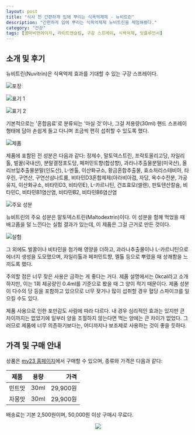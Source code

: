 ```yaml
---
layout: post
title: "식사 전 간편하게 입에 뿌리는 식욕억제제 - 뉴비트린"
description: "간편하게 입에 뿌리는 식욕억제제 뉴비트린을 체험해봤다."
category: "건강"
tags: [콜마비앤에이치, 라이트앤슬림, 구강 스프레이, 식욕억제, 잇플루언서]
---
```


## 소개 및 후기

뉴비트린(Nuvitrin)은 식욕억제 효과를 기대할 수 있는 구강 스프레이다.

![포장](https://lh3.googleusercontent.com/Ehib_Zg0CSNrrwQqV3TvN1TvUopSjMl72mJlRA2C_bcQSd-gsHGgQO0exU580eWwQcMxX1EIyJ56MQ=s560)

![표기 1](https://lh3.googleusercontent.com/8fsipL3XfuMf-YRMgTwYAPbnRli4C1NYKg18Wnlezx0NqP9zW7jWYjpDDwuIUv1ZbXkfOIQbXYOuBQ=s560)

![표기 2](https://lh3.googleusercontent.com/vNIYOHZl6lCOlCwDvi394VhwtwjKrHPhhrn_NN2tXi0mwxrjcEF-aBbG0OYkOosCktThmnyrY6ngmA=s560)

기본적으로는 '혼합음료'로 분류되는 '마실 것'이나,
그걸 저용량(30ml) 핸드 스프레이 형태에 담아
손쉽게 들고 다니며 조금씩 편히 섭취할 수 있도록 했다.

![제품](https://lh3.googleusercontent.com/qtfb_skXHPSHa7Dlh1zwzrkDiFYNWlBpeKtKHtf1_6Vl-SZRWxYBcb6mp1gXN7UeJZunvpTzqI-klQ=s560)

제품에 포함된 전 성분은 다음과 같다:
정제수,
말토덱스트린,
프락토올리고당,
자일리톨,
벌꿀(국내산),
분말결정포도당,
페퍼민트향(합성향),
과라나추출물분말(미국산),
올리브잎추출물분말(인도산),
L-멘톨,
이산화규소,
황금혼합추출물,
효소처리스테비아,
타우린,
구연산,
구연산삼나트륨,
비타민D3혼합제제(아라비아검, 자당, 옥수수전분, 가공유지, 이산화규소, 비타민D3, 비타민E),
L-카르니틴,
건죠효모(셀렌),
판토텐산칼슘,
비타민C,
비타민B1염산염,
비타민B2,
비타민B6염산염

![주요 성분](https://lh3.googleusercontent.com/eBzerfgvmWUrOsuJzKuYkLBCKqEekvIytqk7W-GSMT-xeLBszkVxfoQOaECMd2kIzMJ_PioVlhUHlg=s560)

뉴비트린의 주요 성분은 말토덱스트린(Maltodextrin)이다.
이 성분을 함께 먹었을 때 배고픔을 덜 느낀다는 실험 결과가 있는데,
이 제품은 그걸 근거로 만든 것이다.

![실험](https://lh3.googleusercontent.com/wXBPMjQ3DOW4qy-R5JbbZPMTAOh1aYH6q2WPSIAy1RTBdLOSt11Y8fXlxH-R_u-gTI0mvHpvTEf4DQ=s560)

그 외에도 벌꿀이나 비타민을 첨가해 영양을 더하고,
과라나추출물이나 L-카르니틴으로 에너지 생성을 도모했으며,
자일리톨과 페퍼민트향, 멜톨 등으로 뿌렸을 때 상쾌함을 느끼도록 했다.

주의할 점은 너무 잦은 사용은 금하는 게 좋다는 거다.
제품 설명에서는 0kcal라고 소개하지만,
이는 1회 제공량인 0.4ml를 기준으로 봤을 때 그 양이 적기 때문이다.
제품 성분이 다수의 당 등을 포함하고 있으므로
너무 잦거나 많이 섭취할 경우 혈당 스파이크를 일으킬 수도 있다.

제품 사용으로 인한 포만감도 사람에 따라 다르다.
내 경우 심리적인 효과는 있지만 큰 차이까지는 없었기에
일부러 양을 조절하지 않는다면 먹는 양에는 큰 차이가 없었다.
그러므로 제품에 너무 의존하기보다는,
어디까지나 보조제로 사용하는 것이 좋을 듯하다.



## 가격 및 구매 안내

상품은 [my23 홈페이지](http://my23healthcare.com )에서 구매할 수 있으며,
종류와 가격은 다음과 같다:

제품   | 용량 | 가격
-------|------|---------:
민트맛 | 30ml | 29,900원
자몽맛 | 30ml | 29,900원

배송료는 기본 2,500원이며,
50,000원 이상 구매시 무료다.



<center><img src='https://api.itfluencer.co.kr/inf/channel/campaign/banner?cmpgn=103&mm=1149&ch=114'></center>
